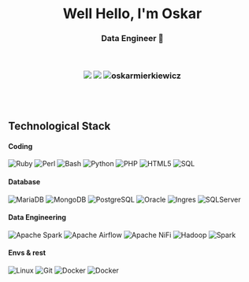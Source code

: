 <h1 align="center">Well Hello, I'm Oskar</h1>
<h3 align="center">Data Engineer 💾</h3>
<br>

<h3 align="center">
  
[![](https://img.shields.io/badge/LinkedIn-OskarMierkiewicz-blue?style=flat-square)](https://www.linkedin.com/in/oskar-mierkiewicz-1a67b0a6/)
[![](https://img.shields.io/badge/Email-o.mierkiewicz@gmail.com-orange?style=flat-square)](mailto:o.mierkiewicz@gmail.com)
<img src="https://komarev.com/ghpvc/?username=oskarmierkiewicz&label=Profile%20views&color=0e75b6&style=flat" alt="oskarmierkiewicz" />
</h3>

<br>
<br>

## Technological Stack

#### Coding

![Ruby](https://img.shields.io/badge/Ruby-red?logo=Ruby)
![Perl](https://img.shields.io/badge/Perl-grey?logo=Perl)
![Bash](http://img.shields.io/badge/-Bash-4EAA25?style=flat-square&logo=gnu-bash&logoColor=ffffff)
![Python](http://img.shields.io/badge/-Python-3776AB?style=flat-square&logo=python&logoColor=ffffff)
![PHP](http://img.shields.io/badge/-PHP-777BB4?style=flat-square&logo=php&logoColor=ffffff)
![HTML5](http://img.shields.io/badge/-HTML5-E34F26?style=flat-square&logo=html5&logoColor=ffffff)
![SQL](https://img.shields.io/badge/SQL-blue?logo=SQL)

#### Database

![MariaDB](http://img.shields.io/badge/-MariaDB-003545?style=flat-square&logo=mariadb&logoColor=ffffff)
![MongoDB](https://img.shields.io/badge/MongoDB-green?logo=MongoDB)
![PostgreSQL](https://img.shields.io/badge/PostgreSQL-white?logo=PostgreSQL)
![Oracle](https://img.shields.io/badge/Oracle-red?logo=Oracle)
![Ingres](http://img.shields.io/badge/-Ingres-005571?style=flat-square&logo=ingres&logoColor=red)
![SQLServer](http://img.shields.io/badge/-SQLServer-005571?style=flat-square&logo=sqlserver&logoColor=blue)


#### Data Engineering 

![Apache Spark](http://img.shields.io/badge/-Apache_Spark-E25A1C?style=flat-square&logo=apache-spark&logoColor=ffffff)
![Apache Airflow](http://img.shields.io/badge/-Apache_Airflow-E27A1C?style=flat-square&logo=apache-airflow&logoColor=ffffff)
![Apache NiFi](https://img.shields.io/badge/NiFi-grey?logo=NiFi)
![Hadoop](https://img.shields.io/badge/Hadoop-yellow?logo=Hadoop)
![Spark](https://img.shields.io/badge/Spark-orange?logo=Spark)


#### Envs & rest

![Linux](http://img.shields.io/badge/-Linux-FCC624?style=flat-square&logo=linux&logoColor=ffffff)
![Git](http://img.shields.io/badge/-Git-F05032?style=flat-square&logo=git&logoColor=ffffff)
![Docker](http://img.shields.io/badge/-Docker-2496ED?style=flat-square&logo=docker&logoColor=ffffff)
![Docker](http://img.shields.io/badge/-Azure-2496ED?style=flat-square&logo=azure&logoColor=ffffff)
